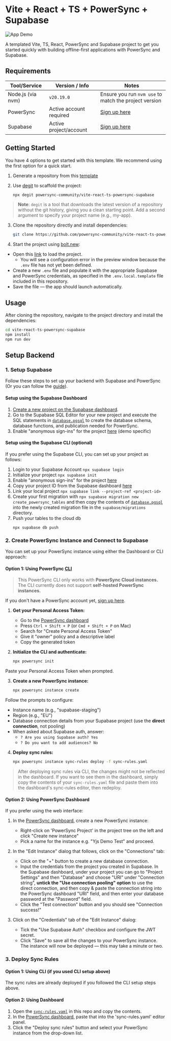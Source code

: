 # Vite + React + TS + PowerSync + Supabase

![App Demo](https://github.com/powersync-community/vite-react-ts-powersync-supabase/releases/download/v1.0.0/demo.gif)

A templated Vite, TS, React, PowerSync and Supabase project to get you started quickly with building offline-first applications with PowerSync and Supabase.

## Requirements

| Tool/Service     | Version / Info             | Notes                                                  |
|------------------|----------------------------|--------------------------------------------------------|
| Node.js (via nvm)| `v20.19.0`                 | Ensure you run `nvm use` to match the project version |
| PowerSync        | Active account required    | [Sign up here](https://accounts.journeyapps.com/portal/powersync-signup)             |
| Supabase         | Active project/account     | [Sign up here](https://supabase.com/dashboard/sign-up)                   |


## Getting Started

You have 4 options to get started with this template.
We recommend using the first option for a quick start.

1. Generate a repository from this [template](https://github.com/powersync-community/vite-react-ts-powersync-supabase/generate)
2. Use [degit](https://github.com/Rich-Harris/degit) to scaffold the project:

   ```bash
   npx degit powersync-community/vite-react-ts-powersync-supabase
   ```

> **Note**: `degit` is a tool that downloads the latest version of a repository without the git history, giving you a clean starting point. Add a second argument to specify your project name (e.g., my-app).

3. Clone the repository directly and install dependencies:

   ```bash
   git clone https://github.com/powersync-community/vite-react-ts-powersync-supabase.git
   ```

4. Start the project using [bolt.new](https://bolt.new):

- Open this [link](https://bolt.new/github.com/powersync-community/vite-react-ts-powersync-supabase/tree/main) to load the project.
  - You will see a configuration error in the preview window because the `.env` file has not yet been defined.
- Create a new `.env` file and populate it with the appropriate Supabase and PowerSync credentials, as specified in the `.env.local.template` file included in this repository.
- Save the file — the app should launch automatically.

## Usage

After cloning the repository, navigate to the project directory and install the dependencies:

   ```bash
   cd vite-react-ts-powersync-supabase
   npm install
   npm run dev
   ```

## Setup Backend

### 1. Setup Supabase
Follow these steps to set up your backend with Supabase and PowerSync (Or you can follow the [guide](https://docs.powersync.com/integration-guides/supabase-+-powersync)).

#### Setup using the Supabase Dashboard
1. [Create a new project on the Supabase dashboard](https://supabase.com/dashboard/projects).
2. Go to the Supabase SQL Editor for your new project and execute the SQL statements in [`database.pgsql`](database.pgsql) to create the database schema, database functions, and publication needed for PowerSync.
3. Enable "anonymous sign-ins" for the project [here](https://supabase.com/dashboard/project/_/auth/providers) (demo specific)

#### Setup using the Supabase CLI (optional)
If you prefer using the Supabase CLI, you can set up your project as follows:
1. Login to your Supabase Account `npx supabase login`
2. Initialize your project `npx supabase init`
3. Enable "anonymous sign-ins" for the project [here](https://supabase.com/dashboard/project/_/auth/providers)
4. Copy your project ID from the Supabase dashboard [here](https://supabase.com/dashboard/project/_/settings/general)
5. Link your local project `npx supabase link --project-ref <project-id>`
6. Create your first migration with `npx supabase migration new create_powersync_tables` and then copy the contents of [`database.pgsql`](database.pgsql) into the newly created migration file in the `supabase/migrations` directory.
7. Push your tables to the cloud db
   ```shell
   npx supabase db push
   ```

### 2. Create PowerSync Instance and Connect to Supabase

You can set up your PowerSync instance using either the Dashboard or CLI approach:

#### Option 1: Using PowerSync [CLI](https://docs.powersync.com/usage/tools/cli)

> This PowerSync CLI only works with **PowerSync Cloud instances.**		
> The CLI currently does not support **self-hosted PowerSync instances.**

If you don't have a PowerSync account yet, [sign up here](https://accounts.journeyapps.com/portal/powersync-signup).

1. **Get your Personal Access Token:**
   - Go to the [PowerSync dashboard](https://powersync.journeyapps.com/)
   - Press `Ctrl + Shift + P` (or `Cmd + Shift + P` on Mac)
   - Search for "Create Personal Access Token"
   - Give it "owner" policy and a descriptive label
   - Copy the generated token

2. **Initialize the CLI and authenticate:**
   ```bash
   npx powersync init
   ```
Paste your Personal Access Token when prompted.

3. **Create a new PowerSync instance:**
   ```bash
   npx powersync instance create
   ```
Follow the prompts to configure:
- Instance name (e.g., "supabase-staging")
- Region (e.g., "EU")
- Database connection details from your Supabase project (use the **direct connection**, not pooling)
- When asked about Supabase auth, answer:
   - `? Are you using Supabase auth? Yes`
   - `? Do you want to add audiences? No`

4. **Deploy sync rules:**
   ```bash
   npx powersync instance sync-rules deploy -f sync-rules.yaml
   ```

> After deploying sync rules via CLI, the changes might not be reflected in the dashboard. If you want to see them in the dashboard, simply copy the contents of your `sync-rules.yaml` file and paste them into the dashboard's sync-rules editor, then redeploy.

#### Option 2: Using PowerSync Dashboard

If you prefer using the web interface:

1. In the [PowerSync dashboard](https://powersync.journeyapps.com/), create a new PowerSync instance:
   - Right-click on 'PowerSync Project' in the project tree on the left and click "Create new instance"
   - Pick a name for the instance e.g. "Yjs Demo Test" and proceed.

2. In the "Edit Instance" dialog that follows, click on the "Connections" tab:
   - Click on the "+" button to create a new database connection.
   - Input the credentials from the project you created in Supabase. In the Supabase dashboard, under your project you can go to "Project Settings" and then "Database" and choose "URI" under "Connection string", **untick the "Use connection pooling" option** to use the direct connection, and then copy & paste the connection string into the PowerSync dashboard "URI" field, and then enter your database password at the "Password" field.
   - Click the "Test connection" button and you should see "Connection success!"

3. Click on the "Credentials" tab of the "Edit Instance" dialog:
   - Tick the "Use Supabase Auth" checkbox and configure the JWT secret.
   - Click "Save" to save all the changes to your PowerSync instance. The instance will now be deployed — this may take a minute or two.

### 3. Deploy Sync Rules

#### Option 1: Using CLI (if you used CLI setup above)
The sync rules are already deployed if you followed the CLI setup steps above.

#### Option 2: Using Dashboard
1. Open the [`sync-rules.yaml`](sync-rules.yaml) in this repo and copy the contents.
2. In the [PowerSync dashboard](https://powersync.journeyapps.com/), paste that into the 'sync-rules.yaml' editor panel.
3. Click the "Deploy sync rules" button and select your PowerSync instance from the drop-down list.